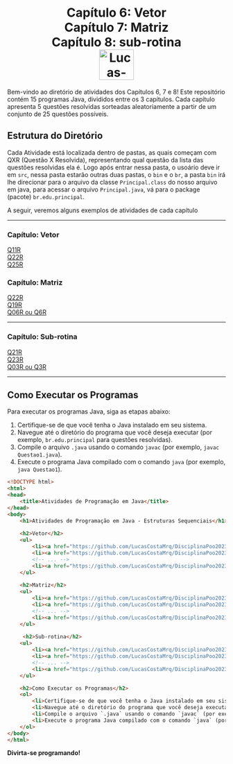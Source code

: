 <div align="center">
  <h1>
    Capítulo 6: Vetor <br>
    Capítulo 7: Matriz <br>
    Capítulo 8: sub-rotina <br>
    <img align="center" alt="Lucas-Java" height="70" width="80" src="https://cdn.jsdelivr.net/gh/devicons/devicon/icons/java/java-original.svg" />
  </h1>
</div>

Bem-vindo ao diretório de atividades dos Capítulos 6, 7 e 8! Este repositório contém 15 programas Java, divididos entre os 3 capítulos. Cada capítulo apresenta 5 questões resolvidas sorteadas aleatoriamente a partir de um conjunto de 25 questões possíveis.

## Estrutura do Diretório

Cada Atividade está localizada dentro de pastas, as quais começam com QXR (Questão X Resolvida), representando qual questão da lista das questões resolvidas ela é. Logo após entrar nessa pasta, o usoário deve ir em `src`, nessa pasta estarão outras duas pastas, o `bin` e o `br`, a pasta `bin` irá lhe direcionar para o arquivo da classe `Principal.class` do nosso arquivo em java, para acessar o arquivo `Principal.java`, vá para o package (pacote) `br.edu.principal`.

A seguir, veremos alguns exemplos de atividades de cada capítulo
<hr>

### Capítulo: Vetor
<a href="https://github.com/LucasCostaMrq/DisciplinaPoo2023.2/blob/main/Lista03/Cap%C3%ADtulo%206/Q11R/src/br/edu/principal/Principal.java">Q11R</a> <br>
<a href="https://github.com/LucasCostaMrq/DisciplinaPoo2023.2/blob/main/Lista03/Cap%C3%ADtulo%206/Q22R/src/br/edu/principal/Principal.java">Q22R</a> <br>
<a href="https://github.com/LucasCostaMrq/DisciplinaPoo2023.2/blob/main/Lista03/Cap%C3%ADtulo%206/Q25R/src/br/edu/principal/Principal.java">Q25R</a> <br>

### Capítulo: Matriz
<a href="https://github.com/LucasCostaMrq/DisciplinaPoo2023.2/blob/main/Lista03/Cap%C3%ADtulo%207/Q22R/src/br/edu/principal/Principal.java">Q22R</a> <br>
<a href="https://github.com/LucasCostaMrq/DisciplinaPoo2023.2/blob/main/Lista03/Cap%C3%ADtulo%207/Q19R/src/br/edu/principal/Principal.java">Q19R</a> <br>
<a href="https://github.com/LucasCostaMrq/DisciplinaPoo2023.2/blob/main/Lista03/Cap%C3%ADtulo%207/Q6R/src/br/edu/principal/Principal.java">Q06R ou Q6R</a> <br>

<hr>

### Capítulo: Sub-rotina
<a href="https://github.com/LucasCostaMrq/DisciplinaPoo2023.2/blob/main/Lista03/Cap%C3%ADtulo%208/Q21R/src/br/edu/principal/Principal.java">Q21R</a> <br>
<a href="https://github.com/LucasCostaMrq/DisciplinaPoo2023.2/blob/main/Lista03/Cap%C3%ADtulo%208/Q23R/src/br/edu/principal/Principal.java">Q23R</a> <br>
<a href="https://github.com/LucasCostaMrq/DisciplinaPoo2023.2/blob/main/Lista03/Cap%C3%ADtulo%208/Q3R/src/br/edu/principal/Principal.java">Q03R ou Q3R</a> <br>
<hr>

## Como Executar os Programas

Para executar os programas Java, siga as etapas abaixo:

1. Certifique-se de que você tenha o Java instalado em seu sistema.
2. Navegue até o diretório do programa que você deseja executar (por exemplo, `br.edu.principal` para questões resolvidas).
3. Compile o arquivo `.java` usando o comando `javac` (por exemplo, `javac Questao1.java`).
4. Execute o programa Java compilado com o comando `java` (por exemplo, `java Questao1`).

```html
<!DOCTYPE html>
<html>
<head>
    <title>Atividades de Programação em Java</title>
</head>
<body>
    <h1>Atividades de Programação em Java - Estruturas Sequenciais</h1>
    
    <h2>Vetor</h2>
    <ul>
        <li><a href="https://github.com/LucasCostaMrq/DisciplinaPoo2023.2/blob/main/Lista01/Quest%C3%B5es%20Resolvidas/Q1R/src/br/edu/principal/Principal.java">Q01R ou Q1R</a></li>
        <li><a href="https://github.com/LucasCostaMrq/DisciplinaPoo2023.2/blob/main/Lista01/Quest%C3%B5es%20Resolvidas/Q2R/src/br/edu/principal/Principal.java">Q02R ou Q2R</a></li>
        <!-- ... -->
        <li><a href="https://github.com/LucasCostaMrq/DisciplinaPoo2023.2/blob/main/Lista01/Quest%C3%B5es%20Resolvidas/Q25R/src/br/edu/principal/Principal.java">Q25R</a></li>
    </ul>
    
    <h2>Matriz</h2>  
    <ul>
        <li><a href="https://github.com/LucasCostaMrq/DisciplinaPoo2023.2/blob/main/Lista01/Quest%C3%B5es%20Resolvidas/Q1R/src/br/edu/principal/Principal.java">Q01R ou Q1R</a></li>
        <li><a href="https://github.com/LucasCostaMrq/DisciplinaPoo2023.2/blob/main/Lista01/Quest%C3%B5es%20Resolvidas/Q2R/src/br/edu/principal/Principal.java">Q02R ou Q2R</a></li>
        <!-- ... -->
        <li><a href="https://github.com/LucasCostaMrq/DisciplinaPoo2023.2/blob/main/Lista01/Quest%C3%B5es%20Resolvidas/Q25R/src/br/edu/principal/Principal.java">Q25R</a></li>
    </ul>
    
     <h2>Sub-rotina</h2>  
    <ul>
        <li><a href="https://github.com/LucasCostaMrq/DisciplinaPoo2023.2/blob/main/Lista01/Quest%C3%B5es%20Resolvidas/Q1R/src/br/edu/principal/Principal.java">Q01R ou Q1R</a></li>
        <li><a href="https://github.com/LucasCostaMrq/DisciplinaPoo2023.2/blob/main/Lista01/Quest%C3%B5es%20Resolvidas/Q2R/src/br/edu/principal/Principal.java">Q02R ou Q2R</a></li>
        <!-- ... -->
        <li><a href="https://github.com/LucasCostaMrq/DisciplinaPoo2023.2/blob/main/Lista01/Quest%C3%B5es%20Resolvidas/Q25R/src/br/edu/principal/Principal.java">Q25R</a></li>
    </ul>

    <h2>Como Executar os Programas</h2>
    <ol>
        <li>Certifique-se de que você tenha o Java instalado em seu sistema.</li>
        <li>Navegue até o diretório do programa que você deseja executar (por exemplo, `br.edu.principal` para questões resolvidas).</li>
        <li>Compile o arquivo `.java` usando o comando `javac` (por exemplo, `javac Questao1.java`).</li>
        <li>Execute o programa Java compilado com o comando `java` (por exemplo, `java Questao1`).</li>
    </ol>
</body>
</html>
````

**Divirta-se programando!**
